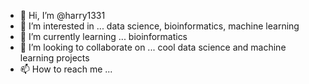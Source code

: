 - 👋 Hi, I’m @harry1331
- 👀 I’m interested in ... data science, bioinformatics, machine learning
- 🌱 I’m currently learning ... bioinformatics
- 💞️ I’m looking to collaborate on ... cool data science and machine learning projects
- 📫 How to reach me ...

<!---
harry1331/harry1331 is a ✨ special ✨ repository because its `README.md` (this file) appears on your GitHub profile.
You can click the Preview link to take a look at your changes.
--->
